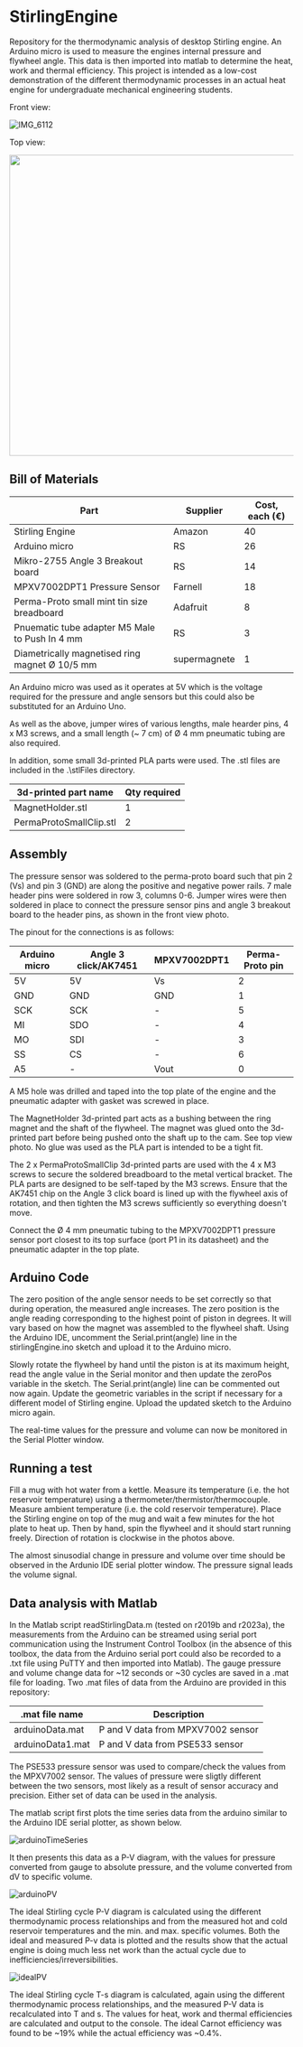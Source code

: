 # StirlingEngine

Repository for the thermodynamic analysis of desktop Stirling engine. An Arduino micro is used to measure the engines internal pressure and flywheel angle. This data is then imported into matlab to determine the heat, work and thermal efficiency. This project is intended as a low-cost demonstration of the different thermodynamic processes in an actual heat engine for undergraduate mechanical engineering students.

Front view:

![IMG_6112](https://github.com/clnbtlr/StirlingEngine/assets/125999934/bef33b03-5e65-4e45-9719-e4918d13ad80)
 
Top view:

<img src="https://github.com/clnbtlr/StirlingEngine/assets/125999934/8cee5f7d-918d-4c88-9cce-4c89020e86bc" width="533">

## Bill of Materials

| Part                                            | Supplier     | Cost, each (€)|
| ----------------------------------------------- | ------------ |---------------|
| Stirling Engine                                 | Amazon       | 40            |
| Arduino micro                                   | RS           | 26            |
| Mikro-2755 Angle 3 Breakout board               | RS           | 14            |
| MPXV7002DPT1 Pressure Sensor                    | Farnell      | 18            |
| Perma-Proto small mint tin size breadboard      | Adafruit     | 8             |
| Pnuematic tube adapter M5 Male to Push In 4 mm  | RS           | 3             |
| Diametrically magnetised ring magnet Ø 10/5 mm  | supermagnete | 1             |

An Arduino micro was used as it operates at 5V which is the voltage required for the pressure and angle sensors but this could also be substituted for an Arduino Uno.

As well as the above, jumper wires of various lengths, male hearder pins, 4 x M3 screws, and a small length (~ 7 cm) of Ø 4 mm pneumatic tubing are also required.

In addition, some small 3d-printed PLA parts were used. The .stl files are included in the .\stlFiles directory.

| 3d-printed part name     | Qty required |
| ------------------------ | ------------ |
| MagnetHolder.stl         | 1            |
| PermaProtoSmallClip.stl  | 2            |

## Assembly

The pressure sensor was soldered to the perma-proto board such that pin 2 (Vs) and pin 3 (GND) are along the positive and negative power rails. 7 male header pins were soldered in row 3, columns 0-6. Jumper wires were then soldered in place to connect the pressure sensor pins and angle 3 breakout board to the header pins, as shown in the front view photo.

The pinout for the connections is as follows: 

| Arduino micro            | Angle 3 click/AK7451 | MPXV7002DPT1 | Perma-Proto pin |
| ------------------------ | -------------------- | ------------ | --------------- |
| 5V   | 5V  | Vs   | 2 |
| GND  | GND | GND  | 1 |
| SCK  | SCK | -    | 5 |
| MI   | SDO | -    | 4 |
| MO   | SDI | -    | 3 |
| SS   | CS  | -    | 6 |
| A5   | -   | Vout | 0 |

A M5 hole was drilled and taped into the top plate of the engine and the pneumatic adapter with gasket was screwed in place.

The MagnetHolder 3d-printed part acts as a bushing between the ring magnet and the shaft of the flywheel. The magnet was glued onto the 3d-printed part before being pushed onto the shaft up to the cam. See top view photo. No glue was used as the PLA part is intended to be a tight fit.

The 2 x PermaProtoSmallClip 3d-printed parts are used with the 4 x M3 screws to secure the soldered breadboard to the metal vertical bracket. The PLA parts are designed to be self-taped by the M3 screws. Ensure that the AK7451 chip on the Angle 3 click board is lined up with the flywheel axis of rotation, and then tighten the M3 screws sufficiently so everything doesn't move.

Connect the Ø 4 mm pneumatic tubing to the MPXV7002DPT1 pressure sensor port closest to its top surface (port P1 in its datasheet) and the pneumatic adapter in the top plate.

## Arduino Code

The zero position of the angle sensor needs to be set correctly so that during operation, the measured angle increases. The zero position is the angle reading corresponding to the highest point of piston in degrees. It will vary based on how the magnet was assembled to the flywheel shaft. Using the Arduino IDE, uncomment the Serial.print(angle) line in the stirlingEngine.ino sketch and upload it to the Arduino micro.

Slowly rotate the flywheel by hand until the piston is at its maximum height, read the angle value in the Serial monitor and then update the zeroPos variable in the sketch. The Serial.print(angle) line can be commented out now again. Update the geometric variables in the script if necessary for a different model of Stirling engine. Upload the updated sketch to the Arduino micro again.

The real-time values for the pressure and volume can now be monitored in the Serial Plotter window.

## Running a test

Fill a mug with hot water from a kettle. Measure its temperature (i.e. the hot reservoir temperature) using a thermometer/thermistor/thermocouple. Measure ambient temperature (i.e. the cold reservoir temperature). Place the Stirling engine on top of the mug and wait a few minutes for the hot plate to heat up. Then by hand, spin the flywheel and it should start running freely. Direction of rotation is clockwise in the photos above.

The almost sinusodial change in pressure and volume over time should be observed in the Ardunio IDE serial plotter window. The pressure signal leads the volume signal.

## Data analysis with Matlab

In the Matlab script readStirlingData.m (tested on r2019b and r2023a), the measurements from the Arduino can be streamed using serial port communication using the Instrument Control Toolbox (in the absence of this toolbox, the data from the Arduino serial port could also be recorded to a .txt file using PuTTY and then imported into Matlab). The gauge pressure and volume change data for ~12 seconds or ~30 cycles are saved in a .mat file for loading. Two .mat files of data from the Arduino are provided in this repository:

| .mat file name           | Description                               |
| ------------------------ | ----------------------------------------- |
| arduinoData.mat          | P and V data from MPXV7002 sensor         |
| arduinoData1.mat         | P and V data from PSE533 sensor           |

The PSE533 pressure sensor was used to compare/check the values from the MPXV7002 sensor. The values of pressure were sligtly different between the two sensors, most likely as a result of sensor accuracy and precision. Either set of data can be used in the analysis.

The matlab script first plots the time series data from the arduino similar to the Arduino IDE serial plotter, as shown below.

![arduinoTimeSeries](https://github.com/clnbtlr/StirlingEngine/assets/125999934/20863079-eebc-4929-96e2-a810f1c1fff0)

It then presents this data as a P-V diagram, with the values for pressure converted from gauge to absolute pressure, and the volume converted from dV to specific volume.

![arduinoPV](https://github.com/clnbtlr/StirlingEngine/assets/125999934/ee069ec3-10b8-4172-a06b-04beb92e5dee)

The ideal Stirling cycle P-V diagram is calculated using the different thermodynamic process relationships and from the measured hot and cold reservoir temperatures and the min. and max. specific volumes. Both the ideal and measured P-v data is plotted and the results show that the actual engine is doing much less net work than the actual cycle due to inefficiencies/irreversibilities.

![idealPV](https://github.com/clnbtlr/StirlingEngine/assets/125999934/fc2a1bdd-23ac-4596-ae44-eb3dec6cc750)

The ideal Stirling cycle T-s diagram is calculated, again using the different thermodynamic process relationships, and the measured P-V data is recalculated into T and s. The values for heat, work and thermal efficiencies are calculated and output to the console. The ideal Carnot efficiency was found to be ~19% while the actual efficiency was ~0.4%.
